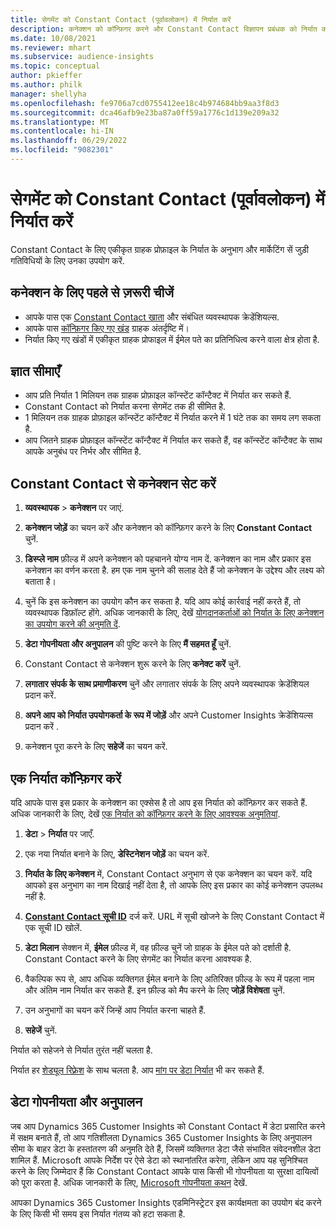 ```yaml
---
title: सेगमेंट को Constant Contact (पूर्वावलोकन) में निर्यात करें
description: कनेक्शन को कॉन्फ़िगर करने और Constant Contact विज्ञापन प्रबंधक को निर्यात करने का तरीका जानें.
ms.date: 10/08/2021
ms.reviewer: mhart
ms.subservice: audience-insights
ms.topic: conceptual
author: pkieffer
ms.author: philk
manager: shellyha
ms.openlocfilehash: fe9706a7cd0755412ee18c4b974684bb9aa3f8d3
ms.sourcegitcommit: dca46afb9e23ba87a0ff59a1776c1d139e209a32
ms.translationtype: MT
ms.contentlocale: hi-IN
ms.lasthandoff: 06/29/2022
ms.locfileid: "9082301"
---
```

# <a name="export-segments-to-constant-contact-preview"></a>सेगमेंट को Constant Contact (पूर्वावलोकन) में निर्यात करें

Constant Contact के लिए एकीकृत ग्राहक प्रोफ़ाइल के निर्यात के अनुभाग और मार्केटिंग सें जुड़ी गतिविधियों के लिए उनका उपयोग करें. 

## <a name="prerequisites-for-a-connection"></a>कनेक्शन के लिए पहले से ज़रूरी चीजें

-   आपके पास एक [Constant Contact खाता](https://www.constantcontact.com/account-home) और संबंधित व्यवस्थापक क्रेडेंशियल्स.
-   आपके पास [कॉन्फ़िगर किए गए खंड](segments.md) ग्राहक अंतर्दृष्टि में।
-   निर्यात किए गए खंडों में एकीकृत ग्राहक प्रोफाइल में ईमेल पते का प्रतिनिधित्व करने वाला क्षेत्र होता है.

## <a name="known-limitations"></a>ज्ञात सीमाएँ

- आप प्रति निर्यात 1 मिलियन तक ग्राहक प्रोफ़ाइल कॉन्स्टेंट कॉन्टैक्ट में निर्यात कर सकते हैं.
- Constant Contact को निर्यात करना सेगमेंट तक ही सीमित है.
- 1 मिलियन तक ग्राहक प्रोफ़ाइल कॉन्स्टेंट कॉन्टैक्ट में निर्यात करने में 1 घंटे तक का समय लग सकता है. 
- आप जितने ग्राहक प्रोफ़ाइल कॉन्स्टेंट कॉन्टैक्ट में निर्यात कर सकते हैं, वह कॉन्स्टेंट कॉन्टैक्ट के साथ आपके अनुबंध पर निर्भर और सीमित है.

## <a name="set-up-connection-to-constant-contact"></a>Constant Contact से कनेक्शन सेट करें

1. **व्यवस्थापक** > **कनेक्शन** पर जाएं.

1. **कनेक्शन जोड़ें** का चयन करें और कनेक्शन को कॉन्फ़िगर करने के लिए **Constant Contact** चुनें.

1. **डिस्प्ले नाम** फ़ील्ड में अपने कनेक्शन को पहचानने योग्य नाम दें. कनेक्शन का नाम और प्रकार इस कनेक्शन का वर्णन करता है. हम एक नाम चुनने की सलाह देते हैं जो कनेक्शन के उद्देश्य और लक्ष्य को बताता है।

1. चुनें कि इस कनेक्शन का उपयोग कौन कर सकता है. यदि आप कोई कार्रवाई नहीं करते हैं, तो व्यवस्थापक डिफ़ॉल्ट होंगे. अधिक जानकारी के लिए, देखें [योगदानकर्ताओं को निर्यात के लिए कनेक्शन का उपयोग करने की अनुमति दें](connections.md#allow-contributors-to-use-a-connection-for-exports).

1. **डेटा गोपनीयता और अनुपालन** की पुष्टि करने के लिए **मैं सहमत हूँ** चुनें.

1. Constant Contact से कनेक्शन शुरू करने के लिए **कनेक्ट करें** चुनें.

1. **लगातार संपर्क के साथ प्रमाणीकरण** चुनें और लगातार संपर्क के लिए अपने व्यवस्थापक क्रेडेंशियल प्रदान करें. 

1. **अपने आप को निर्यात उपयोगकर्ता के रूप में जोड़ें** और अपने Customer Insights क्रेडेंशियल्स प्रदान करें .

1. कनेक्शन पूरा करने के लिए **सहेजें** का चयन करें.

## <a name="configure-an-export"></a>एक निर्यात कॉन्फ़िगर करें

यदि आपके पास इस प्रकार के कनेक्शन का एक्सेस है तो आप इस निर्यात को कॉन्फ़िगर कर सकते हैं. अधिक जानकारी के लिए, देखें [एक निर्यात को कॉन्फ़िगर करने के लिए आवश्यक अनुमतियां](export-destinations.md#set-up-a-new-export).

1. **डेटा** > **निर्यात** पर जाएँ.

1. एक नया निर्यात बनाने के लिए, **डेस्टिनेशन जोड़ें** का चयन करें.

1. **निर्यात के लिए कनेक्शन** में, Constant Contact अनुभाग से एक कनेक्शन का चयन करें. यदि आपको इस अनुभाग का नाम दिखाई नहीं देता है, तो आपके लिए इस प्रकार का कोई कनेक्शन उपलब्ध नहीं है.

1. [**Constant Contact सूची ID**](https://app.constantcontact.com/pages/contacts/ui#lists) दर्ज करें. URL में सूची खोजने के लिए Constant Contact में एक सूची ID खोलें.

1. **डेटा मिलान** सेक्शन में, **ईमेल** फ़ील्ड में, वह फ़ील्ड चुनें जो ग्राहक के ईमेल पते को दर्शाती है. Constant Contact करने के लिए सेगमेंट का निर्यात करना आवश्यक है.

1. वैकल्पिक रूप से, आप अधिक व्यक्तिगत ईमेल बनाने के लिए अतिरिक्त फ़ील्ड के रूप में पहला नाम और अंतिम नाम निर्यात कर सकते हैं. इन फ़ील्ड को मैप करने के लिए **जोड़ें विशेषता** चुनें.

1. उन अनुभागों का चयन करें जिन्हें आप निर्यात करना चाहते हैं.

1. **सहेजें** चुनें.

निर्यात को सहेजने से निर्यात तुरंत नहीं चलता है.

निर्यात हर [शेड्यूल रिफ़्रेश](system.md#schedule-tab) के साथ चलता है. आप [मांग पर डेटा निर्यात](export-destinations.md#run-exports-on-demand) भी कर सकते हैं. 


## <a name="data-privacy-and-compliance"></a>डेटा गोपनीयता और अनुपालन

जब आप Dynamics 365 Customer Insights को Constant Contact में डेटा प्रसारित करने में सक्षम बनाते हैं, तो आप गतिशीलता Dynamics 365 Customer Insights के लिए अनुपालन सीमा के बाहर डेटा के हस्तांतरण की अनुमति देते हैं, जिसमें व्यक्तिगत डेटा जैसे संभावित संवेदनशील डेटा शामिल हैं. Microsoft आपके निर्देश पर ऐसे डेटा को स्थानांतरित करेगा, लेकिन आप यह सुनिश्चित करने के लिए जिम्मेदार हैं कि Constant Contact आपके पास किसी भी गोपनीयता या सुरक्षा दायित्वों को पूरा करता है. अधिक जानकारी के लिए, [Microsoft गोपनीयता कथन](https://go.microsoft.com/fwlink/?linkid=396732) देखें.

आपका Dynamics 365 Customer Insights एडमिनिस्ट्रेटर इस कार्यक्षमता का उपयोग बंद करने के लिए किसी भी समय इस निर्यात गंतव्य को हटा सकता है.
